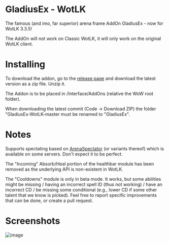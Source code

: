 # GladiusEx - WotLK

The famous (and imo, far superior) arena frame AddOn GladiusEx - now for WotLK 3.3.5!

The AddOn will not work on Classic WotLK, it will only work on the original WotLK client.

# Installing

To download the addon, go to the [release page](https://github.com/ManneN1/GladiusEx-WotLK/releases/) and download the latest version as a zip file. Unzip it.

The Addon is to be placed in /Interface/AddOns (relative the WoW root folder).

When downloading the latest commit (Code -> Download ZIP) the folder "GladiusEx-WotLK-master must be renamed to "GladiusEx".

# Notes

Supports spectating based on [ArenaSpectator](https://github.com/azerothcore/azerothcore-wotlk/blob/master/src/server/game/ArenaSpectator/ArenaSpectator.cpp) (or variants thereof) which is available on some servers. Don't expect it to be perfect.

The "Incoming" Absorb/Heal portion of the healthbar module has been removed as the underlying API is non-existent in WotLK.

The "Cooldowns" module is only in beta mode. It works, but some abilities might be missing / having an incorrect spell ID (thus not working) / have an incorrect CD / be missing some conditional (e.g., lower CD if some other talent that we know is picked). Feel free to report specific improvements that can be done, or create a pull request.

# Screenshots

![image](https://github.com/user-attachments/assets/b9ee8b37-3d69-4e1d-9ac2-0ade5555d613)

